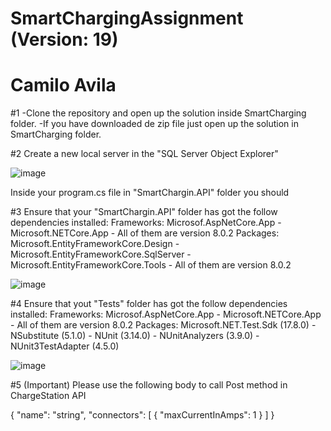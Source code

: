 # SmartChargingAssignment (Version: 19)
# Camilo Avila

#1
-Clone the repository and open up the solution inside SmartCharging folder. 
-If you have downloaded de zip file just open up the solution in SmartCharging folder.

#2
Create a new local server in the "SQL Server Object Explorer"

![image](https://github.com/Juan-Avila92/SmartChargingAssignment/assets/43795308/3e0b4600-f295-49bd-93e4-509cdbf2dc14)

Inside your program.cs file in "SmartChargin.API" folder you should 

#3
Ensure that your "SmartChargin.API" folder has got the follow dependencies installed:
Frameworks: Microsof.AspNetCore.App - Microsoft.NETCore.App - All of them are version 8.0.2
Packages: Microsoft.EntityFrameworkCore.Design - Microsoft.EntityFrameworkCore.SqlServer - Microsoft.EntityFrameworkCore.Tools - All of them are version 8.0.2

![image](https://github.com/Juan-Avila92/SmartChargingAssignment/assets/43795308/f716a376-7a8e-47df-81ea-f5b5b148d849)

#4
Ensure that yout "Tests" folder has got the follow dependencies installed:
Frameworks: Microsof.AspNetCore.App - Microsoft.NETCore.App - All of them are version 8.0.2
Packages: Microsoft.NET.Test.Sdk (17.8.0) - NSubstitute (5.1.0) - NUnit (3.14.0) - NUnitAnalyzers (3.9.0) - NUnit3TestAdapter (4.5.0)

![image](https://github.com/Juan-Avila92/SmartChargingAssignment/assets/43795308/15295f45-30f2-454a-85b0-a14fbe85cc68)

#5 (Important)
Please use the following body to call Post method in ChargeStation API

{
  "name": "string",
  "connectors": [
 {
      "maxCurrentInAmps": 1
    }
  ]
}

